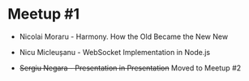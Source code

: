 # Meetup #1

- Nicolai Moraru - Harmony. How the Old Became the New New

- Nicu Micleușanu - WebSocket Implementation in Node.js

- ~~Sergiu Negara - Presentation in Presentation~~ Moved to Meetup #2
